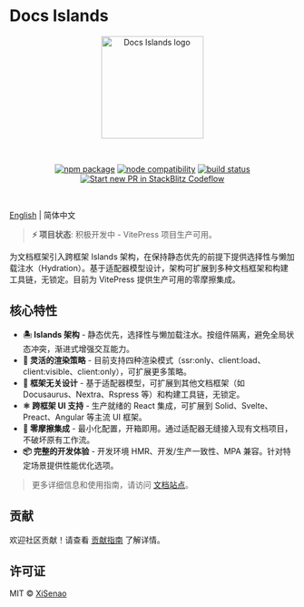 # Docs Islands

<p align="center">
  <a href="https://docs.senao.me/docs-islands" target="_blank" rel="noopener noreferrer">
    <img width="180" src="https://docs.senao.me/docs-islands/favicon.svg" alt="Docs Islands logo">
  </a>
</p>
<br/>
<p align="center">
  <a href="https://npmjs.com/package/@docs-islands/vitepress"><img src="https://img.shields.io/npm/v/@docs-islands/vitepress.svg" alt="npm package"></a>
  <a href="https://nodejs.org/en/about/previous-releases"><img src="https://img.shields.io/node/v/@docs-islands/vitepress.svg" alt="node compatibility"></a>
  <a href="https://github.com/XiSenao/docs-islands/actions/workflows/ci.yml"><img src="https://github.com/XiSenao/docs-islands/actions/workflows/ci.yml/badge.svg?branch=main" alt="build status"></a>
  <a href="https://pr.new/XiSenao/docs-islands"><img src="https://developer.stackblitz.com/img/start_pr_dark_small.svg" alt="Start new PR in StackBlitz Codeflow"></a>
</p>
<br/>

[English](./README.md) | 简体中文

> **⚡ 项目状态**: 积极开发中 - VitePress 项目生产可用。

为文档框架引入跨框架 Islands 架构，在保持静态优先的前提下提供选择性与懒加载注水（Hydration）。基于适配器模型设计，架构可扩展到多种文档框架和构建工具链，无锁定。目前为 VitePress 提供生产可用的零摩擦集成。

## 核心特性

- **🏝️ Islands 架构** - 静态优先，选择性与懒加载注水。按组件隔离，避免全局状态冲突，渐进式增强交互能力。
- **🎯 灵活的渲染策略** - 目前支持四种渲染模式（ssr:only、client:load、client:visible、client:only），可扩展更多策略。
- **🧩 框架无关设计** - 基于适配器模型，可扩展到其他文档框架（如 Docusaurus、Nextra、Rspress 等）和构建工具链，无锁定。
- **⚛️ 跨框架 UI 支持** - 生产就绪的 React 集成，可扩展到 Solid、Svelte、Preact、Angular 等主流 UI 框架。
- **🔌 零摩擦集成** - 最小化配置，开箱即用。通过适配器无缝接入现有文档项目，不破坏原有工作流。
- **📦 完整的开发体验** - 开发环境 HMR、开发/生产一致性、MPA 兼容。针对特定场景提供性能优化选项。

> 更多详细信息和使用指南，请访问 [文档站点](https://docs.senao.me/docs-islands/vitepress/zh/)。

## 贡献

欢迎社区贡献！请查看 [贡献指南](https://github.com/XiSenao/docs-islands/blob/main/.github/CONTRIBUTING.zh-CN.md) 了解详情。

## 许可证

MIT © [XiSenao](https://github.com/XiSenao)
